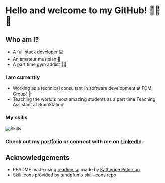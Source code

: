 # Hello and welcome to my GitHub! 🎉🥳🎉


## Who am I?
- A full stack developer 💻 
- An amateur musician 🎸  
- A part time gym addict 💪🏻

### I am currently
- Working as a technical consultant in software development at FDM Group! 💼
- Teaching the world's most amazing students as a part time Teaching Assistant at BrainStation!

### My skills
![Skills](https://skillicons.dev/icons?i=html,css,sass,js,react,nodejs,express,java,mysql,docker,selenium,aws,linux,nginx)

### Check out my [portfolio](https://keithryanorourke.dev) or connect with me on [LinkedIn](https://linked.com/in/keith-ryan-orourke)

## Acknowledgements

 - README made using [readme.so](https://readme.so) made by [Katherine Peterson](https://katherinempeterson.com/)
 - Skill icons provided by [tandpfun's skill-icons repo](https://github.com/tandpfun/skill-icons#icons-list)
